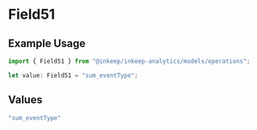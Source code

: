 # Field51

## Example Usage

```typescript
import { Field51 } from "@inkeep/inkeep-analytics/models/operations";

let value: Field51 = "sum_eventType";
```

## Values

```typescript
"sum_eventType"
```